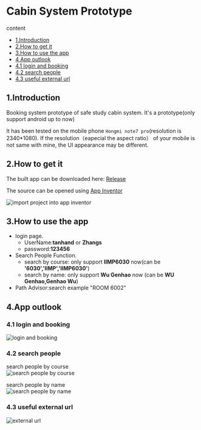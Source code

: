 # Cabin System Prototype

content
* [1.Introduction](#1)
* [2.How to get it](#2)
* [3.How to use the app](#3)
* [4 App outlook](#4)
 * [4.1 login and booking](#4.1)
 * [4.2 search people](#4.2)
 * [4.3 useful external url](#4.3)

<h2 id="1"/>

## 1.Introduction
Booking system prototype of safe study cabin system. It's a prototype(only support android up to now)

It has been tested on the mobile phone `Hongmi note7 pro`(resolution is 2340*1080). If the resolution（eapecial the aspect ratio） of your mobile is not same with mine, the UI appearance may be different.

<h2 id="2"/>

## 2.How to get it
The built app can be downloaded here: [Release](https://github.com/qqblack/CabinSystemPrototype/releases)

The source can be opened using [App Inventor](https://appinventor.mit.edu/)

![import project into app inventor](https://user-images.githubusercontent.com/25791058/102513751-93a99980-40c6-11eb-9fac-35be161b029d.png)

<h2 id="3"/>

## 3.How to use the app
* login page.
  * UserName:**tanhand** or **Zhangs**
  * password:**123456**
* Search People Function.
  * search by course: only support **IIMP6030** now(can be **'6030','IIMP','IIMP6030'**)
  * search by name: only support **Wu Genhao**  now (can be **WU Genhao,Genhao Wu**)
* Path Advisor:search example "ROOM 6002"

<h3 id="4"/>

## 4.App outlook

<h3 id="4.1"/>

### 4.1 login and booking

![login and booking](https://user-images.githubusercontent.com/25791058/102522805-ad9ca980-40d1-11eb-9350-ef3304fa4063.png)

<h3 id="4.2"/>

### 4.2 search people
search people by course   
![search people by course](https://user-images.githubusercontent.com/25791058/102522972-e8064680-40d1-11eb-9833-faf6c515d1dd.png)

search people by name   
![search people by name](https://user-images.githubusercontent.com/25791058/102521441-e50a5680-40cf-11eb-87b0-b20e2d21c29b.png)

<h3 id="4.3"/>

### 4.3 useful external url
![external url](https://user-images.githubusercontent.com/25791058/102522458-3830d900-40d1-11eb-8302-124650493ff7.png)
